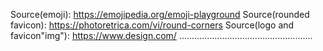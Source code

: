 Source(emoji): https://emojipedia.org/emoji-playground
Source(rounded favicon): https://photoretrica.com/vi/round-corners
Source(logo and favicon"img"): https://www.design.com/
.....................................................